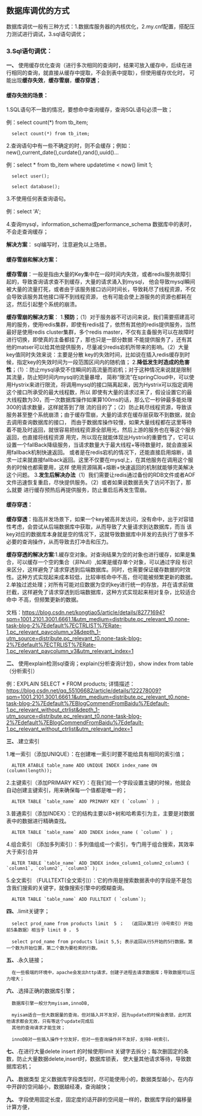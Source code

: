 ## 数据库调优的方式

数据库调优一般有三种方式：1.数据库服务器的内核优化，2.my.cnf配置，搭配压力测试进行调试，3.sql语句调优；

### 3.Sql语句调优：
**一、** 使用缓存优化查询（进行多次相同的查询时，结果可放入缓存中，后续在进行相同的查询，就直接从缓存中提取，不会到表中提取），但使用缓存优化时，
  可能出现**缓存失效**，**缓存雪崩**，**缓存穿透**；
  
  #### 缓存失效的场景：
  
  1.SQL语句不一致的情况，要想命中查询缓存，查询SQL语句必须一致；
  
  例：select count(*) from tb_item;
  
      select count(*) from tb_item;
      
  2.查询语句中有一些不确定的时，则不会缓存；例如：new(),current_date(),curdate(),rand(),uuid()...
  
  例：select * from tb_item where updatetime < now() limit 1;
  
      select user();
      
      select database();
      
  3.不使用任何表查询语句。
  
  例：select 'A';
  
  4.查询mysql，information_schema或performance_schema 数据库中的表时，不会走查询缓存；
  
  **解决方案**： sql编写时，注意避免以上场景。
  
  #### 缓存雪崩和解决方案：
  
   **缓存雪崩**：一般是指由大量的Key集中在一段时间内失效，或者redis服务故障引起的，导致查询请求查不到缓存，大量的请求涌入到mysql，
   他会导致mysql瞬间被大量的流量打死，或者由于该服务接口访问时间长，导致耗尽了线程资源，不仅会导致该服务其他接口得不到线程资源，
   也有可能会使上游服务的资源也都耗在这，然后引起整个系统的崩溃。
 
  **缓存雪崩的解决方案**：
    1.**预防**；（1）对于服务器不可访问来说，我们需要搭建高可用的服务，使用redis集群，即使有redis挂了，依然有其他的redis提供服务，当然
    最好是使用redis cluster集群，多个redis master，不仅有主备服务可以在故障时进行切换，即使真的主备都挂了，那也只是一部分数据
    不能提供服务了，还有其他的matser可以给其他提供服务，尽量减少redis宕机所带来的影响。（2）大量key值同时失效来说：主要是分散
    key的失效时间，比如说在插入redis缓存到时候，指定key的失效时间为一段范围区间内的随机值；
    2.**降低发生时造成的危害性**；（1）：防止mysql承受不住瞬间的高流量而宕机；对于这种情况来说就是限制其流量，防止短时间内mysql的流量暴增，
    简称“限流”在springCloud中，可以使用Hystrix来进行限流，将调用mysql的接口隔离起来，因为Hystrix可以指定调用这个接口所承受的最大线程数，所以
    即使有大量的请求过来了，假设设置它的最大线程数为30，而一次数据库操作如果算100ms的话，那么它一秒钟最多能处理300的请求数量，这样就答到了限
    流的目的了；（2）防止耗尽线程资源，导致该服务甚至整个系统崩溃；由于缓存雪崩，大量的请求在缓存层获取不到数据，就会去调用查询数据库的接口，
    而由于数据库操作较慢，如果大量线程都在这里等待着不能及时返回，就很容易把线程资源全部用光，然后上游的服务也在等这个服务返回，也直接将线程资源
    用完，所以现在就能体现出Hystrix的重要性了，它可以设置一个fallBack降级服务，当请求数量大于最大线程+等待数量时，就会直接采用fallback机制快速返回。
    或者是在redis宕机的情况下，还能直接启用熔断，请求一过来就直接fallback返回。这里不仅要在mysql上，在其他服务在调用这个服务的时候也都需要用，这样
    使用资源隔离+熔断+快速返回的机制就能够完美解决这个问题。
    3.**发生后解决办法**（1）我们需要让redis通过备份的RDB文件或者AOF文件迅速恢复重启，尽快提供服务。（2）或者如果说数据丢失了访问不到了，那么就要
    进行缓存预热后再提供服务，防止重启后再发生雪崩。
    
  #### 缓存穿透：

   **缓存穿透**：指高并发场景下，如果一个key被高并发访问，没有命中，出于对容错性考虑，会尝试从后端数据库中获取，从而导致了大量请求到达数据库，而当
   该key对应的数据库本身就是空的情况下，这就导致数据库中并发的去执行了很多不必要的查询操作，从而导致去打冲击和压力。
   
   **缓存穿透的解决方案**:1.緩存空对象。对查询结果为空的对象也进行缓存，如果是集合，可以缓存一个空的集合（非Null）,如果是缓存单个对象，可以通过字段
   标识来区分，这样避免了请求穿透到后端数据库。同时，也需要保证缓存数据的时效性。这种方式实现起来成本较低，比较审核命中不高，但可能被频繁更新的数据。
   2.单独过滤处理；对所有可能对应数据为空的key进行统一的存放，并在请求前做拦截，这样避免了请求穿透到后端数据库，这种方式实现起来相对复杂，比较适合命中
   不高，但频繁更新的数据。
   
   文档：https://blog.csdn.net/kongtiao5/article/details/82771694?spm=1001.2101.3001.6661.1&utm_medium=distribute.pc_relevant_t0.none-task-blog-2%7Edefault%7ECTRLIST%7ERate-1.pc_relevant_paycolumn_v3&depth_1-utm_source=distribute.pc_relevant_t0.none-task-blog-2%7Edefault%7ECTRLIST%7ERate-1.pc_relevant_paycolumn_v3&utm_relevant_index=1
   
**二、** 使用explain检测sql查询；explain(分析查询计划)，show index from table（分析索引） 

  例：EXPLAIN SELECT * FROM products; 详情描述：https://blog.csdn.net/qq_55106682/article/details/122278009?spm=1001.2101.3001.6661.1&utm_medium=distribute.pc_relevant_t0.none-task-blog-2%7Edefault%7EBlogCommendFromBaidu%7Edefault-1.pc_relevant_without_ctrlist&depth_1-utm_source=distribute.pc_relevant_t0.none-task-blog-2%7Edefault%7EBlogCommendFromBaidu%7Edefault-1.pc_relevant_without_ctrlist&utm_relevant_index=1
  
**三、**.建立索引

  1.唯一索引（添加UNIQUE）：在创建唯一索引时要不能给具有相同的索引值；
  
      ALTER ATABLE table_name ADD UNIQUE INDEX index_name ON (column(length));
  
  2.主键索引（添加PRIMARY KEY）：在我们给一个字段设置主键的时候，他就会自动创建主键索引，用来确保每一个值都是唯一的；
      
      ALTER TABLE `table_name` ADD PRIMARY KEY ( `column` ) ;
  
  3.普通索引（添加INDEX）：它的结构主要以B+树和哈希索引为主，主要是对数据表中的数据进行精确查找。
  
      ALTER TABLE `table_name` ADD INDEX index_name ( `column` ) ;
  
  4.组合索引 （添加多列索引）：多列值组成⼀个索引，专门⽤于组合搜索，其效率⼤于索引合并
  
      ALTER TABLE `table_name` ADD INDEX index_column1_column2_column3 ( `column1`, `column2`, `column3` );
  
  5.全文索引 （FULLTEXT(全文索引)）：它的作用是搜索数据表中的字段是不是包含我们搜索的关键字，就像搜索引擎中的模糊查询。
  
      ALTER TABLE `table_name` ADD FULLTEXT ( `column`);
    
**四、**.limit关键字；
      
      select prod_name from products limit  5 ；  （返回从第1行（0号索引）开始前5条数据）相当于 limit 0 ， 5
      
      select prod_name from products limit 5,5; 表示返回从行5开始的5行数据。第一个数为开始位置，第二个数为要检索的行数。

**五、**.永久链接；

      在一些极端的环境中，apache会发出http请求，创建子进程去请求数据库；导致数据可以压力增大；
      
**六、**.选择正确的数据库引擎；  

      数据库引擎一般分为myisam,innoDB, 
      
      myisam适合一些大数据量的查询，但对插入并不友好，因为update的时候会表锁，此时其他请求都会无效，只有等这个update完成后
      其他的查询请求才能生效；
      
      innoDB对一些插入操作十分友好，但对一些查询操作并不友好，支持B-树索引，
      
**七、**.在进行大量delete insert 的时候使用limit 关键字去拆分；每次删固定的条数，防止大量数据delete,insert时，数据库锁表，
      使大量其他请求等待，导致数据库宕机；
      
**八、**.数据类型 定义数据库字段类型时，尽可能使用小的，数据类型越小，在内存中开辟的空间越小，数据越经凑，查询越快；    

**九、** 字段使用固定长度，固定度的话开辟的空间是一样的，数据库字段的偏移量计算方便，
      
